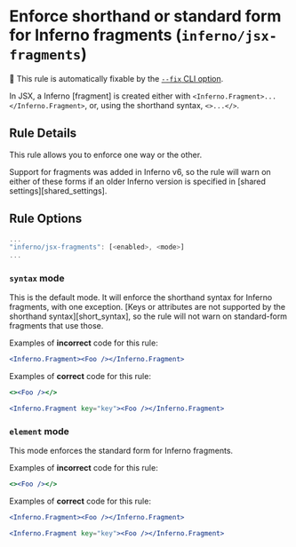 # Enforce shorthand or standard form for Inferno fragments (`inferno/jsx-fragments`)

🔧 This rule is automatically fixable by the [`--fix` CLI option](https://eslint.org/docs/latest/user-guide/command-line-interface#--fix).

<!-- end auto-generated rule header -->

In JSX, a Inferno [fragment] is created either with `<Inferno.Fragment>...</Inferno.Fragment>`, or, using the shorthand syntax, `<>...</>`.

## Rule Details

This rule allows you to enforce one way or the other.

Support for fragments was added in Inferno v6, so the rule will warn on either of these forms if an older Inferno version is specified in [shared settings][shared_settings].

## Rule Options

```js
...
"inferno/jsx-fragments": [<enabled>, <mode>]
...
```

### `syntax` mode

This is the default mode. It will enforce the shorthand syntax for Inferno fragments, with one exception. [Keys or attributes are not supported by the shorthand syntax][short_syntax], so the rule will not warn on standard-form fragments that use those.

Examples of **incorrect** code for this rule:

```jsx
<Inferno.Fragment><Foo /></Inferno.Fragment>
```

Examples of **correct** code for this rule:

```jsx
<><Foo /></>
```

```jsx
<Inferno.Fragment key="key"><Foo /></Inferno.Fragment>
```

### `element` mode

This mode enforces the standard form for Inferno fragments.

Examples of **incorrect** code for this rule:

```jsx
<><Foo /></>
```

Examples of **correct** code for this rule:

```jsx
<Inferno.Fragment><Foo /></Inferno.Fragment>
```

```jsx
<Inferno.Fragment key="key"><Foo /></Inferno.Fragment>
```

[fragments]: https://infernojs.org/docs/api/inferno
